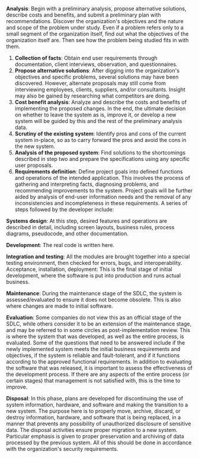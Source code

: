 **Analysis**: Begin with a preliminary analysis, propose alternative solutions, describe costs and benefits, and submit a preliminary plan with recommendations. Discover the organization's objectives and the nature and scope of the problem under study. Even if a problem refers only to a small segment of the organization itself, find out what the objectives of the organization itself are. Then see how the problem being studied fits in with them.

1. **Collection of facts**: Obtain end user requirements through documentation, client interviews, observation, and questionnaires.
2. **Propose alternative solutions**: After digging into the organization's objectives and specific problems, several solutions may have been discovered. However, alternate proposals may still come from interviewing employees, clients, suppliers, and/or consultants. Insight may also be gained by researching what competitors are doing.
3. **Cost benefit analysis**: Analyze and describe the costs and benefits of implementing the proposed changes. In the end, the ultimate decision on whether to leave the system as is, improve it, or develop a new system will be guided by this and the rest of the preliminary analysis data.
4. **Scrutiny of the existing system**: Identify pros and cons of the current system in-place, so as to carry forward the pros and avoid the cons in the new system.
5. **Analysis of the proposed system**: Find solutions to the shortcomings described in step two and prepare the specifications using any specific user proposals.
6. **Requirements definition**: Define project goals into defined functions and operations of the intended application. This involves the process of gathering and interpreting facts, diagnosing problems, and recommending improvements to the system. Project goals will be further aided by analysis of end-user information needs and the removal of any inconsistencies and incompleteness in these requirements.
A series of steps followed by the developer include:

**Systems design**: At this step, desired features and operations are described in detail, including screen layouts, business rules, process diagrams, pseudocode, and other documentation.

**Development**: The real code is written here.

**Integration and testing**: All the modules are brought together into a special testing environment, then checked for errors, bugs, and interoperability.
Acceptance, installation, deployment: This is the final stage of initial development, where the software is put into production and runs actual business.

**Maintenance**: During the maintenance stage of the SDLC, the system is assessed/evaluated to ensure it does not become obsolete. This is also where changes are made to initial software.

**Evaluation**: Some companies do not view this as an official stage of the SDLC, while others consider it to be an extension of the maintenance stage, and may be referred to in some circles as post-implementation review. This is where the system that was developed, as well as the entire process, is evaluated. Some of the questions that need to be answered include if the newly implemented system meets the initial business requirements and objectives, if the system is reliable and fault-tolerant, and if it functions according to the approved functional requirements. In addition to evaluating the software that was released, it is important to assess the effectiveness of the development process. If there are any aspects of the entire process (or certain stages) that management is not satisfied with, this is the time to improve.

**Disposal**: In this phase, plans are developed for discontinuing the use of system information, hardware, and software and making the transition to a new system. The purpose here is to properly move, archive, discard, or destroy information, hardware, and software that is being replaced, in a manner that prevents any possibility of unauthorized disclosure of sensitive data. The disposal activities ensure proper migration to a new system. Particular emphasis is given to proper preservation and archiving of data processed by the previous system. All of this should be done in accordance with the organization's security requirements.
